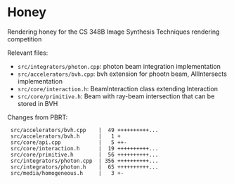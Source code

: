 # Honey
Rendering honey for the CS 348B Image Synthesis Techniques rendering competition

Relevant files:
- `src/integrators/photon.cpp`: photon beam integration implementation
- `src/accelerators/bvh.cpp`: bvh extension for phootn beam, AllIntersects implementation
- `src/core/interaction.h`: BeamInteraction class extending Interaction
- `src/core/primitive.h`: Beam with ray-beam intersection that can be stored in BVH

Changes from PBRT:
```
 src/accelerators/bvh.cpp    |  49 ++++++++++...
 src/accelerators/bvh.h      |   1 +
 src/core/api.cpp            |   5 ++-
 src/core/interaction.h      |  19 ++++++++++...
 src/core/primitive.h        |  56 ++++++++++...
 src/integrators/photon.cpp  | 356 ++++++++++...
 src/integrators/photon.h    |  65 ++++++++++...
 src/media/homogeneous.h     |   3 +-
```

